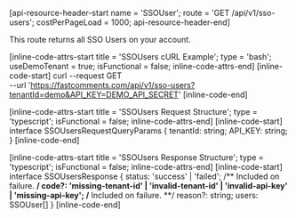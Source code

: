 [api-resource-header-start name = 'SSOUser'; route = 'GET /api/v1/sso-users'; costPerPageLoad = 1000; api-resource-header-end]

This route returns all SSO Users on your account.

[inline-code-attrs-start title = 'SSOUsers cURL Example'; type = 'bash'; useDemoTenant = true; isFunctional = false; inline-code-attrs-end]
[inline-code-start]
curl --request GET \
  --url 'https://fastcomments.com/api/v1/sso-users?tenantId=demo&API_KEY=DEMO_API_SECRET'
[inline-code-end]

[inline-code-attrs-start title = 'SSOUsers Request Structure'; type = 'typescript'; isFunctional = false; inline-code-attrs-end]
[inline-code-start]
interface SSOUsersRequestQueryParams {
    tenantId: string;
    API_KEY: string;
}
[inline-code-end]

[inline-code-attrs-start title = 'SSOUsers Response Structure'; type = 'typescript'; isFunctional = false; inline-code-attrs-end]
[inline-code-start]
interface SSOUsersResponse {
    status: 'success' | 'failed';
    /** Included on failure. **/
    code?: 'missing-tenant-id' | 'invalid-tenant-id' | 'invalid-api-key' | 'missing-api-key';
    /** Included on failure. **/
    reason?: string;
    users: SSOUser[]
}
[inline-code-end]
